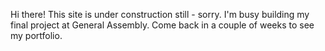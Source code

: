 Hi there! This site is under construction still - sorry. I'm busy building my final project at General Assembly. Come back in a couple of weeks to see my portfolio.